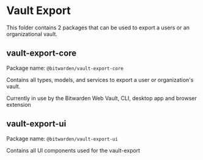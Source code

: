 # Vault Export

This folder contains 2 packages that can be used to export a users or an organizational vault.

## vault-export-core

Package name: `@bitwarden/vault-export-core`

Contains all types, models, and services to export a user or organization's vault.

Currently in use by the Bitwarden Web Vault, CLI, desktop app and browser extension

## vault-export-ui

Package name: `@bitwarden/vault-export-ui`

Contains all UI components used for the vault-export

